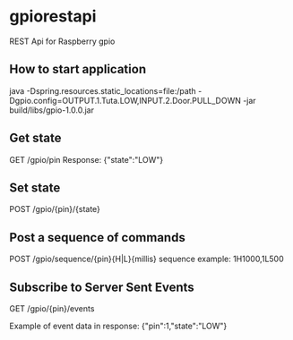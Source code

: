 # gpiorestapi
REST Api for Raspberry gpio

## How to start application
java -Dspring.resources.static_locations=file:/path -Dgpio.config=OUTPUT.1.Tuta.LOW,INPUT.2.Door.PULL_DOWN -jar build/libs/gpio-1.0.0.jar

## Get state
GET /gpio/pin
Response: {"state":"LOW"}
  
## Set state
POST /gpio/{pin}/{state}
  
## Post a sequence of commands
POST /gpio/sequence/{pin}{H|L}{millis}
sequence example: 1H1000,1L500

## Subscribe to Server Sent Events
GET /gpio/{pin}/events
  
Example of event data in response: {"pin":1,"state":"LOW"}
